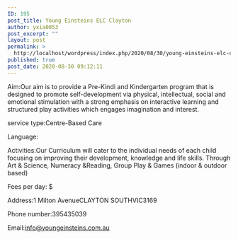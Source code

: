 ```yaml
---
ID: 195
post_title: Young Einsteins ELC Clayton
author: yxia0053
post_excerpt: ""
layout: post
permalink: >
  http://localhost/wordpress/index.php/2020/08/30/young-einsteins-elc-clayton/
published: true
post_date: 2020-08-30 09:12:11
---
```

Aim:Our aim is to provide a Pre-Kindi and Kindergarten program that is designed to promote self-development via physical, intellectual, social and emotional stimulation with a strong emphasis on interactive learning and structured play activities which engages imagination and interest.

service type:Centre-Based Care

Language:

Activities:Our Curriculum will cater to the individual needs of each child focusing on improving their development, knowledge and life skills. Through Art & Science,  Numeracy &Reading,  Group Play & Games (indoor & outdoor based)

Fees per day: $

Address:1 Milton AvenueCLAYTON SOUTHVIC3169

Phone number:395435039

Email:info@youngeinsteins.com.au